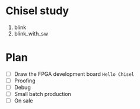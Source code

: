 # Chisel study

1. blink
2. blink_with_sw

# Plan
- [ ] Draw the FPGA development board `Hello Chisel`
- [ ] Proofing
- [ ] Debug
- [ ] Small batch production
- [ ] On sale